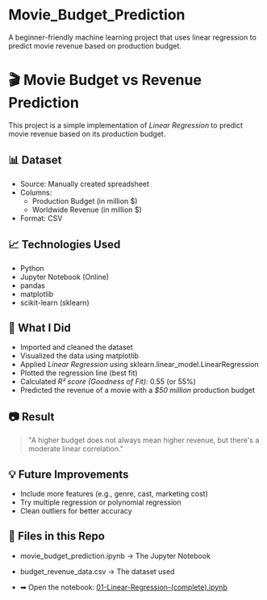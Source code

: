 # Movie_Budget_Prediction
A beginner-friendly machine learning project that uses linear regression to predict movie revenue based on production budget.


# 🎬 Movie Budget vs Revenue Prediction

This project is a simple implementation of *Linear Regression* to predict movie revenue based on its production budget.

## 📊 Dataset
- Source: Manually created spreadsheet
- Columns:
  - Production Budget (in million $)
  - Worldwide Revenue (in million $)
- Format: CSV

## 📈 Technologies Used
- Python
- Jupyter Notebook (Online)
- pandas
- matplotlib
- scikit-learn (sklearn)

## 🚀 What I Did
- Imported and cleaned the dataset
- Visualized the data using matplotlib
- Applied *Linear Regression* using sklearn.linear_model.LinearRegression
- Plotted the regression line (best fit)
- Calculated *R² score (Goodness of Fit)*: 0.55 (or 55%)
- Predicted the revenue of a movie with a *$50 million* production budget

## 📷 Result
> "A higher budget does not always mean higher revenue, but there's a moderate linear correlation."

## 💡 Future Improvements
- Include more features (e.g., genre, cast, marketing cost)
- Try multiple regression or polynomial regression
- Clean outliers for better accuracy

## 📁 Files in this Repo
- movie_budget_prediction.ipynb → The Jupyter Notebook
- budget_revenue_data.csv → The dataset used

- ➡ Open the notebook: [01-Linear-Regression-(complete).ipynb](./01-Linear-Regression-(complete).ipynb)
